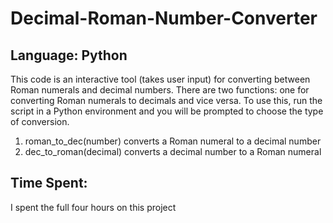 # Decimal-Roman-Number-Converter

## Language: Python

This code is an interactive tool (takes user input) for converting between Roman numerals and decimal numbers. There are two functions: one for converting Roman numerals to decimals and vice versa. To use this, run the script in a Python environment and you will be prompted to choose the type of conversion.

1. roman_to_dec(number) converts a Roman numeral to a decimal number
2. dec_to_roman(decimal) converts a decimal number to a Roman numeral

## Time Spent: 
I spent the full four hours on this project



